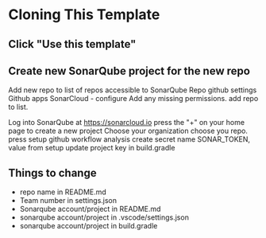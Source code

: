 # Cloning This Template

## Click "Use this template"

## Create new SonarQube project for the new repo
Add new repo to list of repos accessible to SonarQube
    Repo github settings
    Github apps
    SonarCloud - configure
    Add any missing permissions.
    add repo to list.

Log into SonarQube at https://sonarcloud.io
press the "+" on your home page to create a new project
Choose your organization
choose you repo.
press setup
github workflow analysis
create secret name SONAR_TOKEN, value from setup
update project key in build.gradle



## Things to change

- repo name in README.md
- Team number in settings.json
- Sonarqube account/project in README.md
- sonarqube account/project in .vscode/settings.json
- sonarqube account/project in build.gradle
